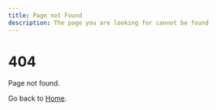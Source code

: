 ```yaml
---
title: Page not Found
description: The page you are looking for cannot be found
---
```


# 404

Page not found.

Go back to [Home](/).


